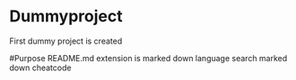 # Dummyproject
First dummy project is created 

#Purpose
README.md extension is marked down language search marked down cheatcode 
